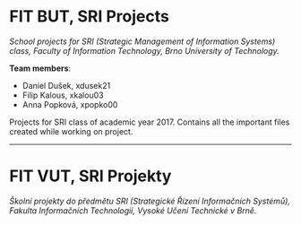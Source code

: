 # FIT BUT, SRI Projects
*School projects for SRI (Strategic Management of Information Systems) class, Faculty of Information Technology, Brno University of Technology.*

**Team members**:
* Daniel Dušek, xdusek21
* Filip Kalous, xkalou03
* Anna Popková, xpopko00

Projects for SRI class of academic year 2017. Contains all the important files created while working on project.


___

# FIT VUT, SRI Projekty
*Školní projekty do předmětu SRI (Strategické Řízení Informačních Systémů), Fakulta Informačních Technologií, Vysoké Učení Technické v Brně.*
